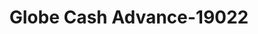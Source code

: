 ---
f_zip-code: 50801
f_state-code: IA
title: Globe Cash Advance-19022
f_phone: 641-782-3737
f_city-only: Creston
f_address: 216 West Union Street Creston
f_location-unique-id: '19022'
slug: globe-cash-advance-19022
updated-on: '2024-05-30T13:46:58.046Z'
created-on: '2024-05-30T13:36:59.803Z'
published-on: '2024-05-30T13:54:32.469Z'
f_city-state: cms/city/creston-ia.md
f_company: cms/company/globe-cash-advance.md
f_state: cms/state/iowa.md
layout: '[payday-loan].html'
tags: payday-loan
---